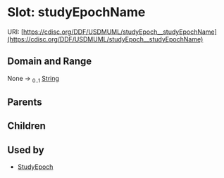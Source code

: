 
# Slot: studyEpochName




URI: [https://cdisc.org/DDF/USDMUML/studyEpoch__studyEpochName](https://cdisc.org/DDF/USDMUML/studyEpoch__studyEpochName)


## Domain and Range

None &#8594;  <sub>0..1</sub> [String](types/String.md)

## Parents


## Children


## Used by

 * [StudyEpoch](StudyEpoch.md)
